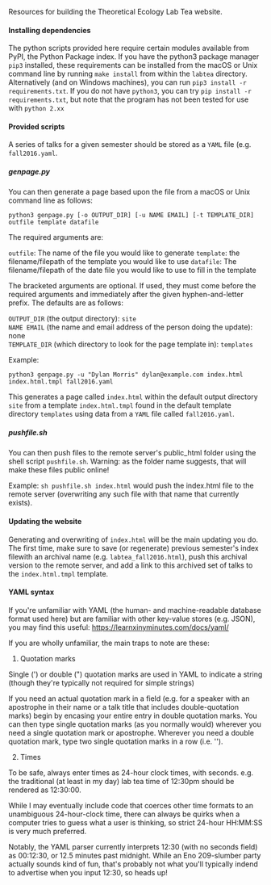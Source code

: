 Resources for building the Theoretical Ecology Lab Tea website.

#### Installing dependencies

The python scripts provided here require certain modules available from PyPI, the Python Package index. If you have the python3 package manager ``pip3`` installed, these requirements can be installed from the macOS or Unix command line by running ``make install`` from within the ``labtea`` directory. Alternatively (and on Windows machines), you can run ``pip3 install -r requirements.txt``. If you do not have ``python3``, you can try ``pip install -r requirements.txt``, but note that the program has not been tested for use with ``python 2.xx``


#### Provided scripts
A series of talks for a given semester should be stored as a ``YAML`` file (e.g. ``fall2016.yaml``.

##### genpage.py 
You can then generate a page based upon the file from a macOS or Unix command line as follows:

``python3 genpage.py [-o OUTPUT_DIR] [-u NAME EMAIL] [-t TEMPLATE_DIR] outfile template datafile``

The required arguments are:

``outfile``: The name of the file you would like to generate
``template``: the filename/filepath of the template you would like to use
``datafile``: The filename/filepath of the date file you would like to use to fill in the template

The bracketed arguments are optional. If used, they must come before the required arguments and immediately after the given hyphen-and-letter prefix. The defaults are as follows:

``OUTPUT_DIR`` (the output directory): ``site`` <br>
``NAME EMAIL`` (the name and email address of the person doing the update): none <br>
``TEMPLATE_DIR`` (which directory to look for the page template in): ``templates`` <br>

Example:

``python3 genpage.py -u "Dylan Morris" dylan@example.com index.html index.html.tmpl fall2016.yaml``

This generates a page called ``index.html`` within the default output directory ``site`` from a template ``index.html.tmpl`` found in the default template directory ``templates`` using data from a ``YAML`` file called ``fall2016.yaml``.

##### pushfile.sh
You can then push files to the remote server's public_html folder using the shell script ``pushfile.sh``. Warning: as the folder name suggests, that will make these files public online!

Example:
``sh pushfile.sh index.html`` would push the index.html file to the remote server (overwriting any such file with that name that currently exists). 

#### Updating the website
Generating and overwriting of ``index.html`` will be the main updating you do. The first time, make sure to save (or regenerate) previous semester's index filewith an archival name (e.g. ``labtea_fall2016.html``), push this archival version to the remote server, and add a link to this archived set of talks to the ``index.html.tmpl`` template.


#### YAML syntax

If you're unfamiliar with YAML (the human- and machine-readable database format used here) but are familiar with other key-value stores (e.g. JSON), you may find this useful: https://learnxinyminutes.com/docs/yaml/

If you are wholly unfamiliar, the main traps to note are these:

1) Quotation marks

Single (') or double (") quotation marks are used in YAML to indicate a string (though they're typically not required for simple strings)

If you need an actual quotation mark in a field (e.g. for a speaker with an apostrophe in their name or a talk title that includes double-quotation marks) begin by encasing your entire entry in double quotation marks. You can then type single quotation marks (as you normally would) wherever you need a single quotation mark or apostrophe. Wherever you need a double quotation mark, type two single quotation marks in a row (i.e. '').

2) Times

To be safe, always enter times as 24-hour clock times, with seconds. e.g. the traditional (at least in my day) lab tea time of 12:30pm should be rendered as 12:30:00.

While I may eventually include code that coerces other time formats to an unambiguous 24-hour-clock time, there can always be quirks when a computer tries to guess what a user is thinking, so strict 24-hour HH:MM:SS is very much preferred.

Notably, the YAML parser currently interprets 12:30 (with no seconds field) as 00:12:30, or 12.5 minutes past midnight. While an Eno 209-slumber party actually sounds kind of fun, that's probably not what you'll typically indend to advertise when you input 12:30, so heads up!
